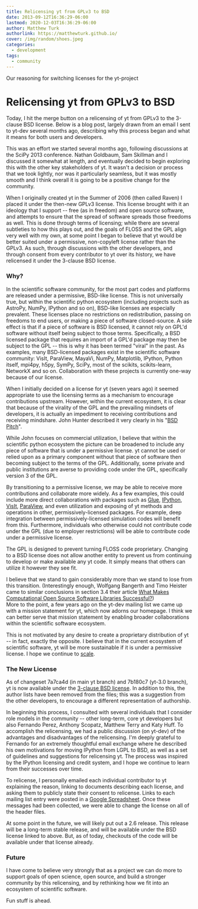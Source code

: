 ```yaml
---
title: Relicensing yt from GPLv3 to BSD
date: 2013-09-12T16:36:29-06:00
lastmod: 2020-12-03T16:36:29-06:00
author: Matthew Turk
authorlink: https://matthewturk.github.io/
cover: /img/random/shoes.jpeg
categories:
  - development
tags:
  - community
---
```


Our reasoning for switching licenses for the yt-project

<!--more-->

# Relicensing yt from GPLv3 to BSD

Today, I hit the merge button on a relicensing of yt from GPLv3 to the 3-clause
BSD license.  Below is a blog post, largely drawn from an email I sent to
yt-dev several months ago, describing why this process began and what it means
for both users and developers.

This was an effort we started several months ago, following discussions at the
SciPy 2013 conference.  Nathan Goldbaum, Sam Skillman and I discussed it
somewhat at length, and eventually decided to begin exploring this with the
other key stakeholders of yt.  It wasn't a decision or process that we took
lightly, nor was it particularly seamless, but it was mostly smooth and I think
overall it is going to be a positive change for the community.

When I originally created yt in the Summer of 2006 (then called Raven) I placed
it under the then-new GPLv3 license.  This license brought with it an ideology
that I support -- free (as in freedom) and open source software, and attempts
to ensure that the spread of software spreads those freedoms as well.  This is
done through terms of licensing; while there are several subtleties to how this
plays out, and the goals of FLOSS and the GPL align very well with my own, at
some point I began to believe that yt would be better suited under a
permissive, non-copyleft license rather than the GPLv3.  As such, through
discussions with the other developers, and through consent from every
contributor to yt over its history, we have relicensed it under the 3-clause
BSD license.

### Why?

In the scientific software community, for the most part codes and platforms are
released under a permissive, BSD-like license.  This is not universally true,
but within the scientific python ecosystem (including projects such as AstroPy,
NumPy, IPython and so on), BSD-like licenses are especially prevalent.  These
licenses place no restrictions on redistribution, passing on freedoms to end
users, or making a piece of software closed-source.  A side effect is that if a
piece of software is BSD licensed, it cannot rely on GPL'd software without
itself being subject to those terms.  Specifically, a BSD licensed package that
requires an import of a GPL'd package may then be subject to the GPL -- this is
why it has been termed "viral" in the past.  As examples, many BSD-licensed
packages exist in the scientific software community: VisIt, ParaView, MayaVi,
NumPy, Matplotlib, IPython, Python itself, mpi4py, h5py, SymPy, SciPy, most of
the scikits, scikits-learn, NetworkX and so on.  Collaboration with these
projects is currently one-way because of our license.

When I initially decided on a license for yt (seven years ago) it seemed
appropriate to use the licensing terms as a mechanism to encourage
contributions upstream.  However, within the current ecosystem, it is clear
that because of the virality of the GPL and the prevailing mindsets of
developers, it is actually an impediment to receiving contributions and
receiving mindshare.  John Hunter described it very clearly in his 
"[BSD Pitch](http://nipy.sourceforge.net/software/license/johns_bsd_pitch.html#johns-bsd-pitch)".

While John focuses on commercial utilization, I believe that within the
scientific python ecosystem the picture can be broadened to include any piece
of software that is under a permissive license.  yt cannot be used or relied
upon as a primary component without that piece of software then becoming
subject to the terms of the GPL.  Additionally, some private and public
institutions are averse to providing code under the GPL, specifically version 3
of the GPL.

By transitioning to a permissive license, we may be able to receive more
contributions and collaborate more widely.  As a few examples, this could
include more direct collaborations with packages such as 
[Glue](http://glueviz.org/), [IPython](http://ipython.org/), 
[VisIt](http://visit.llnl.gov/), [ParaView](http://paraview.org/), and even
utilization and exposing of yt methods and operations in other,
permissively-licensed packages.  For example, deep integration between
permissively-licensed simulation codes will benefit from this.  Furthermore,
individuals who otherwise could not contribute code under the GPL (due to
employer restrictions) will be able to contribute code under a permissive
license.

The GPL is designed to prevent turning FLOSS code proprietary.  Changing to a
BSD license does not allow another entity to prevent us from continuing to
develop or make available any yt code.  It simply means that others can utilize
it however they see fit.  

I believe that we stand to gain considerably more than we stand to lose from
this transition.  (Interestingly enough, Wolfgang Bangerth and Timo Heister
came to similar conclusions in section 3.4 their article 
[What Makes Computational Open Source Software Libraries Successful?](http://www.math.tamu.edu/~bangerth/publications/2013-software.pdf))  
More to
the point, a few years ago on the yt-dev mailing list we came up with a mission
statement for yt, which now adorns our homepage.  I think we can better serve
that mission statement by enabling broader collaborations within the scientific
software ecosystem.

This is not motivated by any desire to create a proprietary distribution of yt
-- in fact, exactly the opposite.  I believe that in the current ecosystem of
scientific software, yt will be more sustainable if it is under a permissive
license.  I hope we continue to [scale](http://arxiv.org/abs/1301.7064).

### The New License

As of changeset 7a7ca4d (in main yt branch) and 7b180c7 (yt-3.0 branch), yt is
now available under the 
[3-clause BSD license](https://bitbucket.org/yt_analysis/yt/src/7a7ca4d5a1b3747a06ea76b8d090e33413717b06/COPYING.txt).
In addition to this, the author lists have been removed from the files; this
was a suggestion from the other developers, to encourage a different
representation of authorship.

In beginning this process, I consulted with several individuals that I consider
role models in the community -- other long-term, core yt developers but also
Fernando Perez, Anthony Scopatz, Matthew Terry and Katy Huff.
To accomplish the relicensing, we had a public discussion (on yt-dev) of the advantages
and disadvantages of the relicensing.  I'm deeply grateful to Fernando for an
extremely thoughtful email exchange where he described his own motivations for
moving IPython from LGPL to BSD, as well as a set of guidelines and suggestions
for relicensing yt.  The process was inspired by the IPython licensing and
credit system, and I hope we continue to learn from their successes over time.

To relicense, I personally emailed each individual contributor to yt explaining
the reason, linking to documents describing each license, and asking them to
publicly state their consent to relicense.  Links to each mailing list entry
were posted in a [Google Spreadsheet](http://goo.gl/3PFnf).  Once these
messages had been collected, we were able to change the license on all of the
header files.

At some point in the future, we will likely put out a 2.6 release.  This
release will be a long-term stable release, and will be available under the BSD
license linked to above.  But, as of today, checkouts of the code will be
available under that license already.

### Future

I have come to believe very strongly that as a project we can do more to
support goals of open science, open source, and build a stronger community by
this relicensing, and by rethinking how we fit into an ecosystem of scientific
software.

Fun stuff is ahead.
